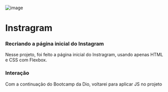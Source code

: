 ![image](https://user-images.githubusercontent.com/89918957/153425014-78b0a037-f445-4df1-ad54-ba40201e0ec6.png)

# Instragram

### Recriando a página inicial do Instagram

Nesse projeto, foi feito a página inicial do Instragram, usando apenas HTML e CSS com Flexbox. 

### Interação 

Com a continuação do Bootcamp da Dio, voltarei para aplicar JS no projeto
